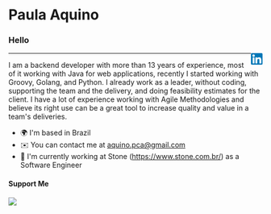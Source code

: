 # Paula Aquino

### Hello

<a href="https://www.linkedin.com/in/paula-aquino-pca/" target="_blank" rel="nofollow"><img align="right" width="23rem" src="https://github.com/whisoer/whisoer/blob/main/assets/linkedin.png?raw=true" alt="LinkedIn: @paulaaquino"/></a>

---

I am a backend developer with more than 13 years of experience, most of it working with Java for web applications, recently I started working with Groovy, Golang, and Python.
I already work as a leader, without coding, supporting the team and the delivery, and doing feasibility estimates for the client. I have a lot of experience working with Agile Methodologies and believe its right use can be a great tool to increase quality and value in a team's deliveries.

* 🌍  I'm based in Brazil
* ✉️  You can contact me at [aquino.pca@gmail.com](mailto:aquino.pca@gmail.com)
* 🚀  I'm currently working at Stone (https://www.stone.com.br/) as a Software Engineer

#### Support Me

<a href="https://www.buymeacoffee.com/pahaquino"><img src="https://cdn.buymeacoffee.com/buttons/v2/default-white.png" width="200" /></a>
